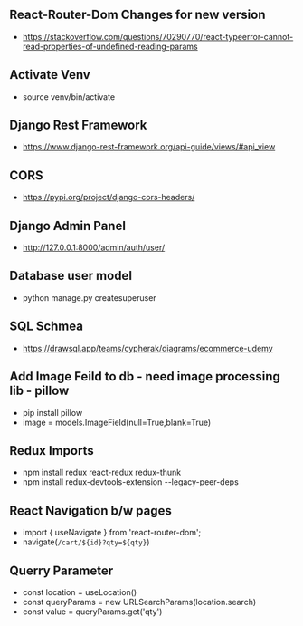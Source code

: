 ## React-Router-Dom Changes for new version 
- https://stackoverflow.com/questions/70290770/react-typeerror-cannot-read-properties-of-undefined-reading-params

## Activate Venv
- source venv/bin/activate

## Django Rest Framework
- https://www.django-rest-framework.org/api-guide/views/#api_view

## CORS
- https://pypi.org/project/django-cors-headers/

## Django Admin Panel
- http://127.0.0.1:8000/admin/auth/user/

## Database user model
- python manage.py createsuperuser

## SQL Schmea 
- https://drawsql.app/teams/cypherak/diagrams/ecommerce-udemy

## Add Image Feild to db - need image processing lib - pillow
- pip install pillow
- image = models.ImageField(null=True,blank=True)

## Redux Imports
- npm install redux react-redux  redux-thunk 
- npm install redux-devtools-extension --legacy-peer-deps     

## React Navigation b/w pages
- import { useNavigate } from 'react-router-dom';
- navigate(`/cart/${id}?qty=${qty}`) 

## Querry Parameter 
- const location = useLocation()
- const queryParams = new URLSearchParams(location.search)
- const value = queryParams.get('qty')
